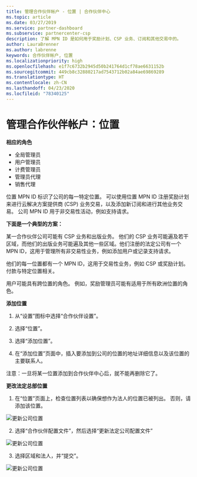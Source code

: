 ```yaml
---
title: 管理合作伙伴帐户 - 位置 | 合作伙伴中心
ms.topic: article
ms.date: 03/27/2019
ms.service: partner-dashboard
ms.subservice: partnercenter-csp
description: 了解 MPN ID 是如何用于奖励计划、CSP 业务、订阅和其他交易中的。
author: LauraBrenner
ms.author: labrenne
keywords: 合作伙伴帐户, 位置
ms.localizationpriority: high
ms.openlocfilehash: e1f7c6732b2945d50b241764d1cf78ae6631152b
ms.sourcegitcommit: 449cb8c32880217ad7543712b02a84ae69869289
ms.translationtype: HT
ms.contentlocale: zh-CN
ms.lasthandoff: 04/23/2020
ms.locfileid: "78340125"
---
```

# <a name="manage-your-partner-account-locations"></a>管理合作伙伴帐户：位置

**相应的角色**
-   全局管理员
-   用户管理员
-   计费管理员
-   管理员代理
-   销售代理

位置 MPN ID 标识了公司的每一特定位置。 可以使用位置 MPN ID 注册奖励计划来进行云解决方案提供商 (CSP) 业务交易，以及添加新订阅和进行其他业务交易。 公司 MPN ID 用于非交易性活动，例如支持请求。

**下面是一个典型的方案：** 

某一合作伙伴公司可能有 CSP 业务和出版业务。 他们的 CSP 业务可能遍及若干区域，而他们的出版业务可能遍及其他一些区域。他们注册的法定公司有一个 MPN ID，这用于管理所有非交易性业务，例如添加用户或记录支持请求。 

他们的每一位置都有一个 MPN ID，这用于交易性业务，例如 CSP 或奖励计划。 付款与特定位置相关。

用户可能具有跨位置的角色。 例如，奖励管理员可能有适用于所有欧洲位置的角色。

**添加位置**

1. 从“设置”图标中选择“合作伙伴设置”。   

2. 选择“位置”。 

3. 选择“添加位置”。   

4. 在“添加位置”页面中，插入要添加到公司的位置的地址详细信息以及该位置的主要联系人。 

注意：一旦将某一位置添加到合作伙伴中心后，就不能再删除它了。

**更改法定总部位置**

1. 在“位置”页面上，检查位置列表以确保想作为法人的位置已被列出。  否则，请添加该位置。

![更新公司位置](images/updatepartnerprofile2.png)

2. 选择“合作伙伴配置文件”，然后选择“更新法定公司配置文件”  

![更新公司位置](images/updatepartnerprofile1.png)

3. 选择区域和法人，并“提交”。 

![更新公司位置](images/updatepartnerprofile3.png)

